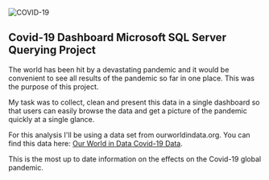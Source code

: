 ![COVID-19](https://images.vexels.com/media/users/3/193297/isolated/lists/4752adfc1ac1732ee4ebb62297016c15-covid-19-cartoon-icon.png)

## Covid-19 Dashboard Microsoft SQL Server Querying Project

The world has been hit by a devastating pandemic and it would be convenient to see all results of the pandemic so far in one place. This was the purpose of this project. 

My task was to collect, clean and present this data in a single dashboard so that users can easily browse the data and get a picture of the pandemic quickly at a single glance. 

For this analysis I'll be using a data set from ourworldindata.org. 
You can find this data here: [Our World in Data Covid-19 Data](https://ourworldindata.org/covid-deaths).


This is the most up to date information on the effects on the Covid-19 global pandemic. 



